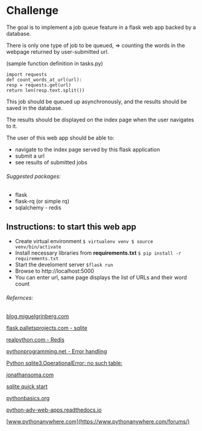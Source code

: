 # Challenge
The goal is to implement a job queue feature in a flask web app backed by a database.
  
There is only one type of job to be queued, => counting the words in the webpage returned by user-submitted url.
  
(sample function definition in tasks.py)
```  
import requests
def count_words_at_url(url):
resp = requests.get(url)
return len(resp.text.split())
```
This job should be queued up asynchronously, and the results should be saved in the database.
  
The results should be displayed on the index page when the user navigates to it.
  
The user of this web app should be able to:
- navigate to the index page served by this flask application 
- submit a url 
- see results of submitted jobs
  
###### Suggested packages: 
- flask 
- flask-rq (or simple rq) 
- sqlalchemy - redis

## Instructions: to start this web app

- Create virtual environment 
      ```
         $ virtualenv venv
         $ source venv/bin/activate
      ```
- Install necessary libraries from **requirements.txt**
      ```$ pip install -r requirements.txt```
- Start the develoment server
      ```$flask run```
- Browse to http://localhost:5000
- You can enter url, same page displays the list of URLs and their word count

###### Refernces:
[blog.miguelgrinberg.com](https://blog.miguelgrinberg.com/post/the-flask-mega-tutorial-part-iv-database)

[flask.palletsprojects.com - sqlite](https://flask.palletsprojects.com/en/1.1.x/patterns/sqlite3/)

[realpython.com - Redis](https://realpython.com/flask-by-example-implementing-a-redis-task-queue/)

[pythonprogramming.net - Error handling](https://pythonprogramming.net/flask-error-handling-basics/)

[Python sqlite3.OperationalError: no such table:](https://stackoverflow.com/questions/28126140/python-sqlite3-operationalerror-no-such-table)

[jonathansoma.com](http://jonathansoma.com/tutorials/flask-sqlalchemy-mapbox/connecting-flask-to-sqlite.html)

[sqlite quick start](https://flask-sqlalchemy.palletsprojects.com/en/2.x/quickstart/)

[pythonbasics.org](https://pythonbasics.org/flask-sqlalchemy/)

[python-adv-web-apps.readthedocs.io](https://python-adv-web-apps.readthedocs.io/en/latest/flask_db1.html)

[www.pythonanywhere.com](https://www.pythonanywhere.com/forums/)
